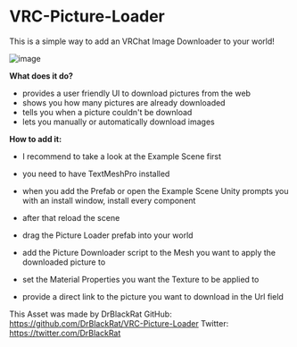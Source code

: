 # VRC-Picture-Loader
This is a simple way to add an VRChat Image Downloader to your world!

![image](https://user-images.githubusercontent.com/46327609/221717180-ab4648ae-5f00-4681-871a-8b7abde4021c.png)

__What does it do?__
- provides a user friendly UI to download pictures from the web
- shows you how many pictures are already downloaded
- tells you when a picture couldn't be download
- lets you manually or automatically download images

__How to add it:__
- I recommend to take a look at the Example Scene first

- you need to have TextMeshPro installed
- when you add the Prefab or open the Example Scene Unity prompts you with an install window, install every component
- after that reload the scene

- drag the Picture Loader prefab into your world
- add the Picture Downloader script to the Mesh you want to apply the downloaded picture to
- set the Material Properties you want the Texture to be applied to
- provide a direct link to the picture you want to download in the Url field

This Asset was made by DrBlackRat
GitHub: https://github.com/DrBlackRat/VRC-Picture-Loader
Twitter: https://twitter.com/DrBlackRat
